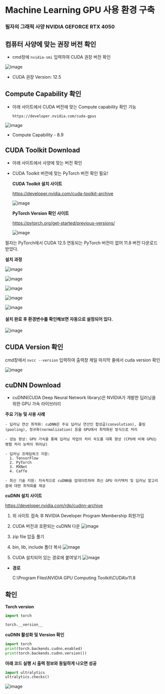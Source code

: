 # Machine Learning GPU 사용 환경 구축


### 필자의 그래픽 사양 NVIDIA GEFORCE RTX 4050


## 컴퓨터 사양에 맞는 권장 버전 확인
- cmd창에 `nvidia-smi` 입력하여 CUDA 권장 버전 확인

![image](1.png)

- CUDA 권장 Version: 12.5

## Compute Capability 확인
- 아래 사이트에서 CUDA 버전에 맞는 Compute capability 확인 가능

    ```
    https://developer.nvidia.com/cuda-gpus
    ```


![image](2.png)

- Compute Capability - 8.9

## CUDA Toolkit Download
- 아래 사이트에서 사양에 맞는 버전 확인
- CUDA Toolkit 버전에 맞는 PyTorch 버전 확인 필요!

    **CUDA Toolkit 설치 사이트**

    https://developer.nvidia.com/cuda-toolkit-archive
    
    ![image](3.png)

    **PyTorch Version 확인 사이트**

    https://pytorch.org/get-started/previous-versions/

    ![image](4.png)

필자는 PyTorch에서 CUDA 12.5 연동되는 PyTorch 버전이 없어 11.8 버전 다운로드 받았다.

**설치 과정**

![image](5.png)

![image](6.png)

![image](7.png)

![image](8.png)

![image](9.png)

#### 설치 완료 후 환경변수를 확인해보면 자동으로 설정되어 있다.

![image](8.png)



## CUDA Version 확인
cmd창에서 `nvcc --version` 입력하여 출력창 제일 마지막 줄에서 cuda version 확인

![image](10.png)


## cuDNN Download
- cuDNN(CUDA Deep Neural Network library)은 NVIDIA가 개발한 딥러닝을 위한 GPU 가속 라이브러리

**주요 기능 및 사용 사례**

```
- 딥러닝 연산 최적화: cuDNN은 주요 딥러닝 연산인 합성곱(convolution), 풀링(pooling), 정규화(normalization) 등을 GPU에서 최적화된 방식으로 처리

- 성능 향상: GPU 가속을 통해 딥러닝 작업의 처리 속도를 대폭 향상 (CPU에 비해 GPU는 병렬 처리 능력이 뛰어남)

- 딥러닝 프레임워크 지원:
  1. TensorFlow 
  2. PyTorch
  3. MXNet
  4. Caffe

- 최신 기술 지원: 지속적으로 cuDNN을 업데이트하여 최신 GPU 아키텍처 및 딥러닝 알고리즘에 대한 최적화를 제공
```

**cuDNN 설치 사이트**

https://developer.nvidia.com/rdp/cudnn-archive



1. 위 사이트 접속 후 NVIDIA Developer Program Membership 회원가입

2. CUDA 버전과 호환되는 cuDNN 다운
    ![image](11.png)

3. zip file 압출 풀기

4. bin, lib, include 폴더 복사
    ![image](12.png)

5. CUDA 설치되어 있는 경로에 붙여넣기
    ![image](13.png)

- **경로**
  
  C:\Program Files\NVIDIA GPU Computing Toolkit\CUDA\v11.8


## 확인

**Torch version**
```py
import torch

torch.__version__
```

**cuDNN 활성화 및 Version 확인**

```py
import torch
print(torch.backends.cudnn.enabled)
print(torch.backends.cudnn.version())
```

**아래 코드 실행 시 출력 정보와 동일하게 나오면 성공**
```py
import ultralytics
ultralytics.checks()
```
![image](14.png)